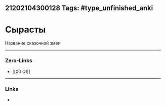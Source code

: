 21202104300128
Tags: #type_unfinished_anki
---
# Сырасты

Название сказочной змеи

---
### Zero-Links
- [[00 QI]]
---
### Links
-